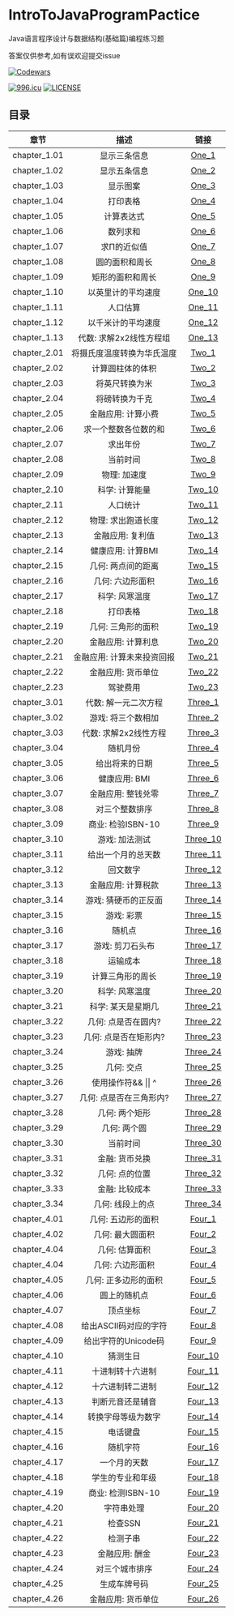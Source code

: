 # IntroToJavaProgramPactice
 Java语言程序设计与数据结构(基础篇)编程练习题 
 
 答案仅供参考,如有误欢迎提交issue

 [![Codewars](https://www.codewars.com/users/FupengWang/badges/small)](https://www.codewars.com/r/XUcLBg) 
 
 [![996.icu](https://img.shields.io/badge/link-996.icu-red.svg)](https://996.icu)
[![LICENSE](https://img.shields.io/badge/license-Anti%20996-blue.svg)](https://github.com/996icu/996.ICU/blob/master/LICENSE)

## 目录
| 章节 | 描述 | 链接 |
| :-----:| :----: | :----: |
| chapter_1.01 | 显示三条信息 | [One_1](/src/chapter_1/One_1.java) |
| chapter_1.02 | 显示五条信息 | [One_2](/src/chapter_1/One_2.java) |
| chapter_1.03 | 显示图案 | [One_3](/src/chapter_1/One_3.java) |
| chapter_1.04 | 打印表格 | [One_4](/src/chapter_1/One_4.java) |
| chapter_1.05 | 计算表达式 | [One_5](/src/chapter_1/One_5.java) |
| chapter_1.06 | 数列求和 | [One_6](/src/chapter_1/One_6.java) |
| chapter_1.07 | 求Π的近似值 | [One_7](/src/chapter_1/One_7.java) |
| chapter_1.08 | 圆的面积和周长 | [One_8](/src/chapter_1/One_8.java) |
| chapter_1.09 | 矩形的面积和周长 | [One_9](/src/chapter_1/One_9.java) |
| chapter_1.10 | 以英里计的平均速度 | [One_10](/src/chapter_1/One_10.java) |
| chapter_1.11 | 人口估算 | [One_11](/src/chapter_1/One_11.java) |
| chapter_1.12 | 以千米计的平均速度 | [One_12](/src/chapter_1/One_12.java) |
| chapter_1.13 | 代数: 求解2x2线性方程组 | [One_13](/src/chapter_1/One_13.java) |
| chapter_2.01 | 将摄氏度温度转换为华氏温度 | [Two_1](/src/chapter_2/Two_1.java) |
| chapter_2.02 | 计算圆柱体的体积 | [Two_2](/src/chapter_2/Two_2.java) |
| chapter_2.03 | 将英尺转换为米 | [Two_3](/src/chapter_2/Two_3.java) |
| chapter_2.04 | 将磅转换为千克 | [Two_4](/src/chapter_2/Two_4.java) |
| chapter_2.05 | 金融应用: 计算小费 | [Two_5](/src/chapter_2/Two_5.java) |
| chapter_2.06 | 求一个整数各位数的和 | [Two_6](/src/chapter_2/Two_6.java) |
| chapter_2.07 | 求出年份 | [Two_7](/src/chapter_2/Two_7.java) |
| chapter_2.08 | 当前时间 | [Two_8](/src/chapter_2/Two_8.java) |
| chapter_2.09 | 物理: 加速度 | [Two_9](/src/chapter_2/Two_9.java) |
| chapter_2.10 | 科学: 计算能量 | [Two_10](/src/chapter_2/Two_10.java) |
| chapter_2.11 | 人口统计 | [Two_11](/src/chapter_2/Two_11.java) |
| chapter_2.12 | 物理: 求出跑道长度 | [Two_12](/src/chapter_2/Two_12.java) |
| chapter_2.13 | 金融应用: 复利值 | [Two_13](/src/chapter_2/Two_13.java) |
| chapter_2.14 | 健康应用: 计算BMI | [Two_14](/src/chapter_2/Two_14.java) |
| chapter_2.15 | 几何: 两点间的距离 | [Two_15](/src/chapter_2/Two_15.java) |
| chapter_2.16 | 几何: 六边形面积 | [Two_16](/src/chapter_2/Two_16.java) |
| chapter_2.17 | 科学: 风寒温度 | [Two_17](/src/chapter_2/Two_17.java) |
| chapter_2.18 | 打印表格 | [Two_18](/src/chapter_2/Two_18.java) |
| chapter_2.19 | 几何: 三角形的面积 | [Two_19](/src/chapter_2/Two_19.java) |
| chapter_2.20 | 金融应用: 计算利息 | [Two_20](/src/chapter_2/Two_20.java) |
| chapter_2.21 | 金融应用: 计算未来投资回报 | [Two_21](/src/chapter_2/Two_21.java) |
| chapter_2.22 | 金融应用: 货币单位 | [Two_22](/src/chapter_2/Two_22.java) |
| chapter_2.23 | 驾驶费用 | [Two_23](/src/chapter_2/Two_23.java) |
| chapter_3.01 | 代数: 解一元二次方程 | [Three_1](/src/chapter_3/Three_1.java) |
| chapter_3.02 | 游戏: 将三个数相加 | [Three_2](/src/chapter_3/Three_2.java) |
| chapter_3.03 | 代数: 求解2x2线性方程 | [Three_3](/src/chapter_3/Three_3.java) |
| chapter_3.04 | 随机月份 | [Three_4](/src/chapter_3/Three_4.java) |
| chapter_3.05 | 给出将来的日期 | [Three_5](/src/chapter_3/Three_5.java) |
| chapter_3.06 | 健康应用: BMI | [Three_6](/src/chapter_3/Three_6.java) |
| chapter_3.07 | 金融应用: 整钱兑零 | [Three_7](/src/chapter_3/Three_7.java) |
| chapter_3.08 | 对三个整数排序 | [Three_8](/src/chapter_3/Three_8.java) |
| chapter_3.09 | 商业: 检验ISBN-10 | [Three_9](/src/chapter_3/Three_9.java) |
| chapter_3.10 | 游戏: 加法测试 | [Three_10](/src/chapter_3/Three_10.java) |
| chapter_3.11 | 给出一个月的总天数 | [Three_11](/src/chapter_3/Three_11.java) |
| chapter_3.12 | 回文数字 | [Three_12](/src/chapter_3/Three_12.java) |
| chapter_3.13 | 金融应用: 计算税款 | [Three_13](/src/chapter_3/Three_13.java) |
| chapter_3.14 | 游戏: 猜硬币的正反面 | [Three_14](/src/chapter_3/Three_14.java) |
| chapter_3.15 | 游戏: 彩票 | [Three_15](/src/chapter_3/Three_15.java) |
| chapter_3.16 | 随机点 | [Three_16](/src/chapter_3/Three_16.java) |
| chapter_3.17 | 游戏: 剪刀石头布 | [Three_17](/src/chapter_3/Three_17.java) |
| chapter_3.18 | 运输成本 | [Three_18](/src/chapter_3/Three_18.java) |
| chapter_3.19 | 计算三角形的周长 | [Three_19](/src/chapter_3/Three_19.java) |
| chapter_3.20 | 科学: 风寒温度 | [Three_20](/src/chapter_3/Three_20.java) |
| chapter_3.21 | 科学: 某天是星期几 | [Three_21](/src/chapter_3/Three_21.java) |
| chapter_3.22 | 几何: 点是否在圆内? | [Three_22](/src/chapter_3/Three_22.java) |
| chapter_3.23 | 几何: 点是否在矩形内? | [Three_23](/src/chapter_3/Three_23.java) |
| chapter_3.24 | 游戏: 抽牌 | [Three_24](/src/chapter_3/Three_24.java) |
| chapter_3.25 | 几何: 交点 | [Three_25](/src/chapter_3/Three_25.java) |
| chapter_3.26 | 使用操作符&& &#124;&#124; ^ | [Three_26](/src/chapter_3/Three_26.java) |
| chapter_3.27 | 几何: 点是否在三角形内? | [Three_27](/src/chapter_3/Three_27.java) |
| chapter_3.28 | 几何: 两个矩形 | [Three_28](/src/chapter_3/Three_28.java) |
| chapter_3.29 | 几何: 两个圆 | [Three_29](/src/chapter_3/Three_29.java) |
| chapter_3.30 | 当前时间 | [Three_30](/src/chapter_3/Three_30.java) |
| chapter_3.31 | 金融: 货币兑换 | [Three_31](/src/chapter_3/Three_31.java) |
| chapter_3.32 | 几何: 点的位置 | [Three_32](/src/chapter_3/Three_32.java) |
| chapter_3.33 | 金融: 比较成本 | [Three_33](/src/chapter_3/Three_33.java) |
| chapter_3.34 | 几何: 线段上的点 | [Three_34](/src/chapter_3/Three_34.java) |
| chapter_4.01 | 几何: 五边形的面积 | [Four_1](/src/chapter_4/Four_1.java) |
| chapter_4.02 | 几何: 最大圆面积 | [Four_2](/src/chapter_4/Four_2.java) |
| chapter_4.04 | 几何: 估算面积 | [Four_3](/src/chapter_4/Four_3.java) |
| chapter_4.04 | 几何: 六边形面积 | [Four_4](/src/chapter_4/Four_4.java) |
| chapter_4.05 | 几何: 正多边形的面积 | [Four_5](/src/chapter_4/Four_5.java) |
| chapter_4.06 | 圆上的随机点 | [Four_6](/src/chapter_4/Four_6.java) |
| chapter_4.07 | 顶点坐标 | [Four_7](/src/chapter_4/Four_7.java) |
| chapter_4.08 | 给出ASCII码对应的字符 | [Four_8](/src/chapter_4/Four_8.java) |
| chapter_4.09 | 给出字符的Unicode码 | [Four_9](/src/chapter_4/Four_9.java) |
| chapter_4.10 | 猜测生日 | [Four_10](/src/chapter_4/Four_10.java) |
| chapter_4.11 | 十进制转十六进制 | [Four_11](/src/chapter_4/Four_11.java) |
| chapter_4.12 | 十六进制转二进制 | [Four_12](/src/chapter_4/Four_12.java) |
| chapter_4.13 | 判断元音还是辅音 | [Four_13](/src/chapter_4/Four_13.java) |
| chapter_4.14 | 转换字母等级为数字 | [Four_14](/src/chapter_4/Four_14.java) |
| chapter_4.15 | 电话键盘 | [Four_15](/src/chapter_4/Four_15.java) |
| chapter_4.16 | 随机字符 | [Four_16](/src/chapter_4/Four_16.java) |
| chapter_4.17 | 一个月的天数 | [Four_17](/src/chapter_4/Four_17.java) |
| chapter_4.18 | 学生的专业和年级 | [Four_18](/src/chapter_4/Four_18.java) |
| chapter_4.19 | 商业: 检测ISBN-10 | [Four_19](/src/chapter_4/Four_19.java) |
| chapter_4.20 | 字符串处理 | [Four_20](/src/chapter_4/Four_20.java) |
| chapter_4.21 | 检查SSN | [Four_21](/src/chapter_4/Four_21.java) |
| chapter_4.22 | 检测子串 | [Four_22](/src/chapter_4/Four_22.java) |
| chapter_4.23 | 金融应用: 酬金 | [Four_23](/src/chapter_4/Four_23.java) |
| chapter_4.24 | 对三个城市排序 | [Four_24](/src/chapter_4/Four_24.java) |
| chapter_4.25 | 生成车牌号码 | [Four_25](/src/chapter_4/Four_25.java) |
| chapter_4.26 | 金融应用: 货币单位 | [Four_26](/src/chapter_4/Four_26.java) |
